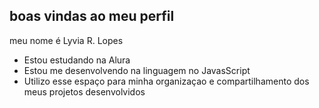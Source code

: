 ## boas  vindas ao meu perfil

meu nome é Lyvia R. Lopes 

- Estou estudando na Alura
- Estou me desenvolvendo na linguagem no JavasScript
- Utilizo esse espaço para minha organizaçao e compartilhamento dos meus projetos desenvolvidos


